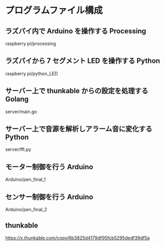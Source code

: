 # プログラムファイル構成

## ラズパイ内で Arduino を操作する Processing

raspberry pi/processing

## ラズパイから 7 セグメント LED を操作する Python

raspberry pi/python_LED

## サーバー上で thunkable からの設定を処理する Golang

server/main.go

## サーバー上で音源を解析しアラーム音に変化する Python

server/fft.py

## モーター制御を行う Arduino

Arduino/pen_final_1

## センサー制御を行う Arduino

Arduino/pen_final_2

## thunkable
https://x.thunkable.com/copy/6b3825d4179df95fcb5295dedf39df5a
